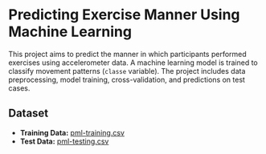 # Predicting Exercise Manner Using Machine Learning

This project aims to predict the manner in which participants performed exercises using accelerometer data. A machine learning model is trained to classify movement patterns (`classe` variable). The project includes data preprocessing, model training, cross-validation, and predictions on test cases.

## Dataset
- **Training Data:** [pml-training.csv](https://d396qusza40orc.cloudfront.net/predmachlearn/pml-training.csv)
- **Test Data:** [pml-testing.csv](https://d396qusza40orc.cloudfront.net/predmachlearn/pml-testing.csv)
